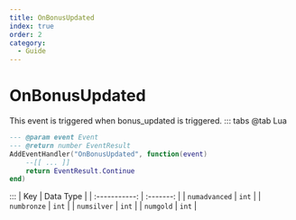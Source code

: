```yaml
---
title: OnBonusUpdated
index: true
order: 2
category:
  - Guide
---
```


# OnBonusUpdated
This event is triggered when bonus_updated is triggered.
::: tabs
@tab Lua
```lua
--- @param event Event
--- @return number EventResult
AddEventHandler("OnBonusUpdated", function(event)
    --[[ ... ]]
    return EventResult.Continue
end)
```

:::
|      Key      | Data Type |
| :-----------: | :-------: |
| `numadvanced` |   `int`   |
|  `numbronze`  |   `int`   |
|  `numsilver`  |   `int`   |
|   `numgold`   |   `int`   |